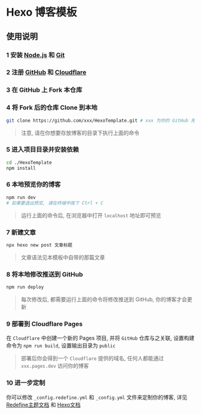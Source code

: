 # Hexo 博客模板

## 使用说明

### 1 安装 [Node.js](https://nodejs.org/) 和 [Git](https://git-scm.com/)

### 2 注册 [GitHub](https://github.com/) 和 [Cloudflare](https://www.cloudflare.com/)

### 3 在 GitHub 上 Fork 本仓库

### 4 将 Fork 后的仓库 Clone 到本地

```bash
git clone https://github.com/xxx/HexoTemplate.git # xxx 为你的 GitHub 用户名
```

> 注意, 请在你想要存放博客的目录下执行上面的命令

### 5 进入项目目录并安装依赖

```bash
cd ./HexoTemplate
npm install
```

### 6 本地预览你的博客

```bash
npm run dev
# 如果要退出预览, 请在终端中按下 Ctrl + C
```

> 运行上面的命令后, 在浏览器中打开 `localhost` 地址即可预览

### 7 新建文章

```bash
npx hexo new post 文章标题
```

> 文章语法见本模板中自带的那篇文章

### 8 将本地修改推送到 GitHub

```bash
npm run deploy
```

> 每次修改后, 都需要运行上面的命令将修改推送到 GitHub, 你的博客才会更新

### 9 部署到 Cloudflare Pages

在 `Cloudflare` 中创建一个新的 Pages 项目, 并将 `GitHub` 仓库与之关联, 设置构建命令为 `npm run build`, 设置输出目录为 `public`

> 部署后你会得到一个 `Cloudflare` 提供的域名, 任何人都能通过 `xxx.pages.dev` 访问你的博客

### 10 进一步定制

你可以修改 `_config.redefine.yml` 和 `_config.yml` 文件来定制你的博客, 详见 [Redefine主题文档](https://redefine-docs.ohevan.com/introduction) 和 [Hexo文档](https://hexo.io/zh-cn/docs/)
